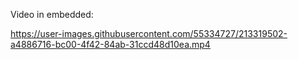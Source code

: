 Video in embedded:



https://user-images.githubusercontent.com/55334727/213319502-a4886716-bc00-4f42-84ab-31ccd48d10ea.mp4

